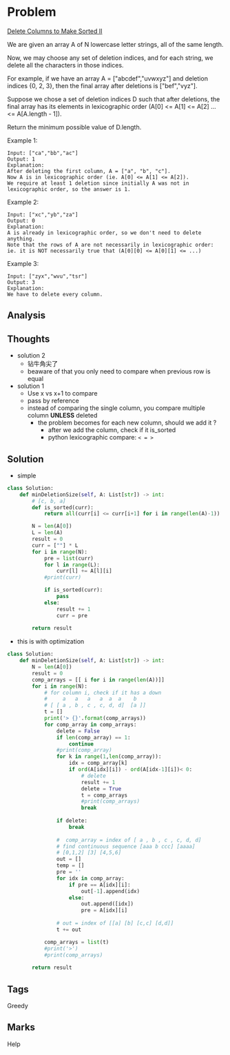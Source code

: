 # Problem
[Delete Columns to Make Sorted II](https://leetcode.com/problems/delete-columns-to-make-sorted-ii)

We are given an array A of N lowercase letter strings, all of the same length.

Now, we may choose any set of deletion indices, and for each string, we delete all the characters in those indices.

For example, if we have an array A = ["abcdef","uvwxyz"] and deletion indices {0, 2, 3}, then the final array after deletions is ["bef","vyz"].

Suppose we chose a set of deletion indices D such that after deletions, the final array has its elements in lexicographic order (A[0] <= A[1] <= A[2] ... <= A[A.length - 1]).

Return the minimum possible value of D.length.

 
Example 1:
```
Input: ["ca","bb","ac"]
Output: 1
Explanation: 
After deleting the first column, A = ["a", "b", "c"].
Now A is in lexicographic order (ie. A[0] <= A[1] <= A[2]).
We require at least 1 deletion since initially A was not in lexicographic order, so the answer is 1.
```
Example 2:
```
Input: ["xc","yb","za"]
Output: 0
Explanation: 
A is already in lexicographic order, so we don't need to delete anything.
Note that the rows of A are not necessarily in lexicographic order:
ie. it is NOT necessarily true that (A[0][0] <= A[0][1] <= ...)
```
Example 3:
```
Input: ["zyx","wvu","tsr"]
Output: 3
Explanation: 
We have to delete every column.
```

## Analysis

## Thoughts
- solution 2
  - 钻牛角尖了
  - beaware of that you only need to compare when previous row is equal 
- solution 1
  - Use x vs x+1 to compare 
  - pass by reference 
  - instead of comparing the single column, you compare multiple column **UNLESS**  deleted
    - the problem becomes for each new column, should we add it ? 
      - after we add the column, check if it is_sorted
      - python lexicographic compare: `< = >`

## Solution
- simple 
```python
class Solution:
    def minDeletionSize(self, A: List[str]) -> int:
        # [c, b, a]
        def is_sorted(curr):
            return all(curr[i] <= curr[i+1] for i in range(len(A)-1))

        N = len(A[0])
        L = len(A)
        result = 0
        curr = [""] * L        
        for i in range(N):            
            pre = list(curr)
            for l in range(L):
                curr[l] += A[l][i]
            #print(curr)

            if is_sorted(curr):
                pass
            else:
                result += 1
                curr = pre
                
        return result
```

- this is with optimization
```python
class Solution:
    def minDeletionSize(self, A: List[str]) -> int:
        N = len(A[0])
        result = 0
        comp_arrays = [[ i for i in range(len(A))]]
        for i in range(N):
            # for column i, check if it has a down 
            #     a   a   a   a  a  a    b
            # [ [ a , b , c , c, d, d]  [a ]]
            t = []
            print('> {}'.format(comp_arrays))
            for comp_array in comp_arrays:
                delete = False
                if len(comp_array) == 1:
                    continue
                #print(comp_array)
                for k in range(1,len(comp_array)):
                    idx = comp_array[k] 
                    if ord(A[idx][i]) - ord(A[idx-1][i])< 0:
                        # delete 
                        result += 1
                        delete = True
                        t = comp_arrays
                        #print(comp_arrays)
                        break
                
                if delete:
                    break 
            
                #  comp_array = index of [ a , b , c , c, d, d]
                # find continuous sequence [aaa b ccc] [aaaa]
                # [0,1,2] [3] [4,5,6]
                out = []
                temp = []
                pre = ''
                for idx in comp_array:
                    if pre == A[idx][i]:
                        out[-1].append(idx)
                    else:
                        out.append([idx])
                        pre = A[idx][i]
                
                # out = index of [[a] [b] [c,c] [d,d]]
                t += out

            comp_arrays = list(t)
            #print('>')
            #print(comp_arrays)
            
        return result 
```

## Tags
Greedy

## Marks
Help

[comment]: <timestamp:>